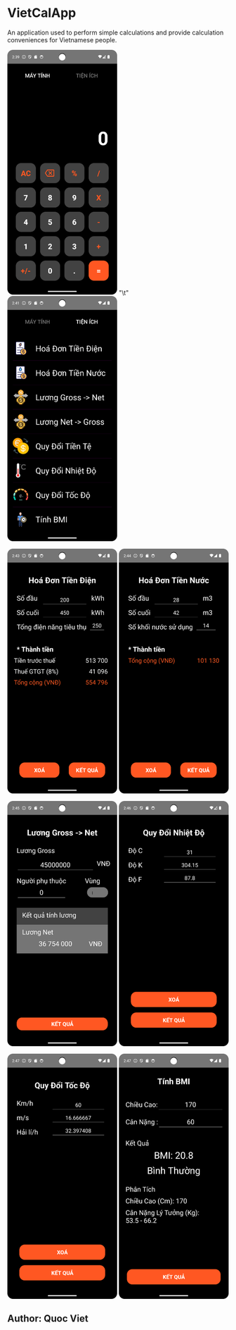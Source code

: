 # VietCalApp
An application used to perform simple calculations and provide calculation conveniences for Vietnamese people.

<img src="https://github.com/QuocViet132/VietCalApp/blob/develop/ImageUI/CalculatorUI.png" alt="CalculatorUI" width="250" /> "\t" <img src="https://github.com/QuocViet132/VietCalApp/blob/develop/ImageUI/ExtensionsUI.png" alt="ExtensionsUI.png" width="250" />

<img src="https://github.com/QuocViet132/VietCalApp/blob/develop/ImageUI/ElectriccityBillUI.png" alt="ElectriccityBillUI" width="250" />   <img src="https://github.com/QuocViet132/VietCalApp/blob/develop/ImageUI/WaterBill.png" alt="WaterBill" width="250" />

<img src="https://github.com/QuocViet132/VietCalApp/blob/develop/ImageUI/ConvertGrossToNet.png" alt="ConvertGrossToNet" width="250" />   <img src="https://github.com/QuocViet132/VietCalApp/blob/develop/ImageUI/convertTemperature.png" alt="convertTemperature" width="250" />

<img src="https://github.com/QuocViet132/VietCalApp/blob/develop/ImageUI/convertSpeed.png" alt="convertSpeedt" width="250" />   <img src="https://github.com/QuocViet132/VietCalApp/blob/develop/ImageUI/calculateBmi.png" alt="calculateBmi" width="250" />

## Author: Quoc Viet
